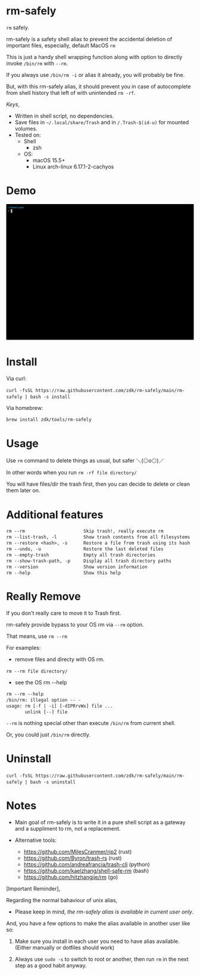 # rm-safely

`rm` safely.

rm-safely is a safety shell alias to prevent the accidental deletion of important files, especially, default MacOS `rm`

This is just a handy shell wrapping function along with option to directly invoke `/bin/rm` with `--rm`.

If you always use `/bin/rm -i` or alias it already, you will probably be fine.

But, with this rm-safely alias, it should prevent you in case of autocomplete from shell history that left of with unintended `rm -rf`.

_Keys_,

- Written in shell script, no dependencies.
- Save files in `~/.local/share/Trash` and in `/.Trash-$(id-u)` for mounted volumes.
- Tested on:
  - Shell
    - zsh
  - OS:
    - macOS 15.5+
    - Linux arch-linux 6.17.1-2-cachyos

# Demo

![demo.gif](./docs/demo.gif)

# Install

Via curl:

`curl -fsSL https://raw.githubusercontent.com/zdk/rm-safely/main/rm-safely | bash -s install`

Via homebrew:

```bash
brew install zdk/tools/rm-safely
```

# Usage

Use `rm` command to delete things as usual, but safer ＼(◎o◎)／

In other words when you run `rm -rf file directory/`

You will have files/dir the trash first,
then you can decide to delete or clean them later on.

# Additional features

```
rm --rm                      Skip trash!, really execute rm
rm --list-trash, -l          Show trash contents from all filesystems
rm --restore <hash>, -s      Restore a file from trash using its hash
rm --undo, -u                Restore the last deleted files
rm --empty-trash             Empty all trash directories
rm --show-trash-path, -p     Display all trash directory paths
rm --version                 Show version information
rm --help                    Show this help
```

# Really Remove

If you don't really care to move it to Trash first.

rm-safely provide bypass to your OS rm via `--rm` option.

That means, use `rm --rm`

For examples:

- remove files and directy with OS rm.

`rm --rm file directory/`

- see the OS rm --help

```
rm --rm --help
/bin/rm: illegal option -- -
usage: rm [-f | -i] [-dIPRrvWx] file ...
       unlink [--] file
```

`--rm` is nothing special other than execute `/bin/rm` from current shell.

Or, you could just `/bin/rm` directly.

# Uninstall

`curl -fsSL https://raw.githubusercontent.com/zdk/rm-safely/main/rm-safely | bash -s uninstall`

# Notes

- Main goal of rm-safely is to write it in a pure shell script
  as a gateway and a suppliment to rm, not a replacement.

- Alternative tools:

  - https://github.com/MilesCranmer/rip2 (rust)
  - https://github.com/Byron/trash-rs (rust)
  - https://github.com/andreafrancia/trash-cli (python)
  - https://github.com/kaelzhang/shell-safe-rm (bash)
  - https://github.com/hitzhangjie/rm (go)

[Important Reminder],

Regarding the normal bahaviour of unix alias,

- Please keep in mind, _the rm-safely alias is available in current user only_.

And, you have a few options to make the alias available in another user like so:

1. Make sure you install in each user you need to have alias available.
   (Either manually or dotfiles should work)

2. Always use `sudo -s` to switch to root or another,
   then run `rm` in the next step as a good habit anyway.
